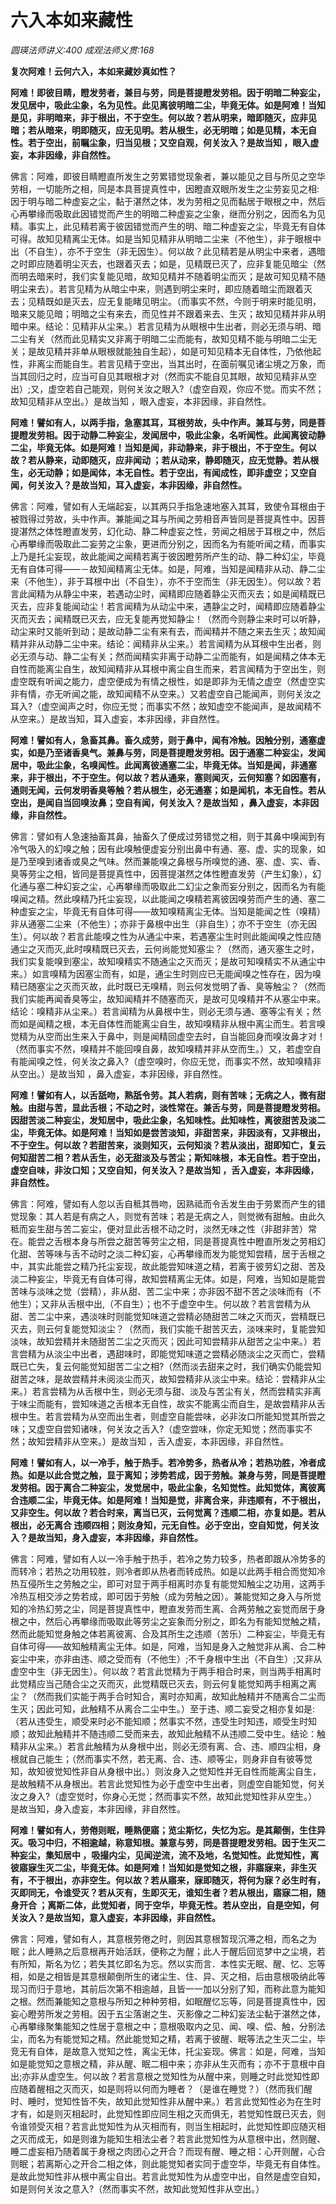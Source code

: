 # 六入本如来藏性
_圆瑛法师讲义:400 成观法师义贯:168_

**复次阿难！云何六入，本如来藏妙真如性？**

**阿难！即彼目睛，瞪发劳者，兼目与劳，同是菩提瞪发劳相。因于明暗二种妄尘，发见居中，吸此尘象，名为见性。此见离彼明暗二尘，毕竟无体。如是阿难！当知是见，非明暗来，非于根出，不于空生。何以故？若从明来，暗即随灭，应非见暗；若从暗来，明即随灭，应无见明。若从根生，必无明暗；如是见精，本无自性。若于空出，前瞩尘象，归当见根；又空自观，何关汝入？是故当知 ，眼入虚妄，本非因缘，非自然性。**

佛言：阿难，即彼目睛瞪直所发生之劳累错觉现象者，兼以能见之目与所见之空华劳相，一切能所之相，同是本具菩提真性中，因瞪直双眼所发生之尘劳妄见之相:因于明与暗二种虚妄之尘，黏于湛然之体，发为劳相之见而黏居于眼根之中，然后心再攀缘而吸取此因错觉而产生的明暗二种虚妄之尘象，继而分别之，因而名为见精。事实上，此见精若离于彼因错觉而产生的明、暗二种虚妄之尘，毕竟无有自体可得。故知见精离尘无体。如是当知见精非从明暗二尘来（不他生），非于眼根中出（不自生），亦不于空生（非无因生）。何以故？此见精若是从明尘中来者，遇暗之时即应随着明尘灭去，也跟着灭去；如是，见精既已灭了，应非复能见暗尘（然而明去暗来时，我们实复能见暗，故知见精并不随着明尘而灭；是故可知见精不随明尘来去）。若言见精为从暗尘中来，则遇到明尘来时，即应随着暗尘而跟着灭去；见精既如是灭去，应无复能睹见明尘。（而事实不然，今则于明来时能见明，暗来又能见暗；明暗之尘有来去，而见性并不跟着来去、生灭；故知见精并非从明暗中来。结论：见精非从尘来。）若言见精为从眼根中生出者，则必无须与明、暗二尘有关（然而此见精实又非离于明暗二尘而能有，故知见精不能与明暗二尘无关；是故见精并非单从眼根就能独自生起），如是可知见精本无自体性，乃依他起性，非离尘而能自生。若言见精于空出，当其出时，在面前嘱见诸尘境之万象，而当其回归之时，应当可自见其眼根才对（然而实不能自见其眼，故知见精非从空出）;又，虚空若自己能观，则何关汝之眼入?（虚空自观，你应不觉。而实不然；故知见精非从空出。）是故当知 ，眼入虚妄，本非因缘，非自然性。

**阿难！譬如有人，以两手指，急塞其耳，耳根劳故，头中作声。兼耳与劳，同是菩提瞪发劳相。因于动静二种妄尘，发闻居中，吸此尘象，名听闻性。此闻离彼动静二尘，毕竟无体。如是阿难！当知是闻，非动静来，非于根出，不于空生。何以故？若从静来，动即随灭，应非闻动 ；若从动来，静即随灭，应无觉静。若从根生，必无动静；如是闻体，本无自性。若于空出，有闻成性，即非虚空；又空自闻，何关汝入？是故当知，耳入虚妄，本非因缘，非自然性。**

佛言：阿难，譬如有人无端起妄，以其两只手指急速地塞入其耳，致使令耳根由于被戮得过劳故，头中作声。兼能闻之耳与所闻之劳相音声皆同是菩提真性中。因菩提湛然之体性瞪直发劳，幻化动、静二种虚妄之性，劳闻之相居于耳根之中，然后心再攀缘而吸取此二妄劳之尘象，更进而分别之，因而名为有能听闻之精，而事实上乃是托尘妄现，故此能闻之闻精若离于彼因瞪劳所产生的动、静二种幻尘，毕竟无有自体可得——－故知闻精离尘无体。如是，阿难，当知是闻精非从动、静二尘来（不他生），非于耳根中出（不自生），亦不于空而生（非无因生）。何以故？若言此闻精为从静尘中来，若遇动尘时，闻精即应随着静尘灭而灭去；如是闻精既已灭去，应非复能闻动尘！若言闻精为从动尘中来，遇静尘之时，闻精即应随着静尘灭而灭去；闻精既已灭去，应无复能再觉知静尘！（然而今则静尘来时可以听静，动尘来时又能听到动；是故动静二尘有来有去，而闻精并不随之来去生灭；故知闻精并非从动静二尘中来。结论：闻精非从尘来。）若言闻精为从耳根中生出者，则必无须与动、静二尘有关；然而闻精实非离于动静二尘而能有，如是闻精之体本无自性而能离尘自生，故知闻精非从耳根中离尘自生而来，若言闻精为于空出生，则虚空既有听闻之能力，虚空便成为有情之根性，如是即非为无情之虚空（然虚空实非有情，亦无听闻之能，故知闻精不从空来。）又若虚空自己能闻声，则何关汝之耳入?（虚空闻声之时，你应无觉；而事实不然；故知虚空不能闻声，是故闻精不从空来。）是故当知，耳入虚妄，本非因缘，非自然性。

**阿难！譬如有人，急畜其鼻。畜久成劳，则于鼻中，闻有冷触。因触分别，通塞虚实，如是乃至诸香臭气。兼鼻与劳，同是菩提瞪发劳相。因于通塞二种妄尘，发闻居中，吸此尘象，名嗅闻性。此闻离彼通塞二尘，毕竟无体。当知是闻，非通塞来，非于根出，不于空生。何以故？若从通来，塞则闻灭，云何知塞？如因塞有，通则无闻，云何发明香臭等触？若从根生，必无通塞；如是闻机，本无自性。若从空出，是闻自当回嗅汝鼻；空自有闻，何关汝入？是故当知 ，鼻入虚妄，本非因缘，非自然性。**

佛言：譬如有人急速抽畜其鼻，抽畜久了便成过劳错觉之相，则于其鼻中嗅闻到有冷气吸入的幻嗅之触；因有此嗅触便虚妄分别出鼻中有通、塞、虚、实的现象，如是乃至嗅到诸香或臭之气味。然而兼能嗅之鼻根与所嗅觉的通、塞、虚、实、香、臭等劳尘之相，皆同是菩提真性中，因菩提湛然之体性瞪直发劳（产生幻象），幻化通与塞二种幻妄之尘，心再攀缘而吸取此二幻尘之象而妄分别之，因而名为有能嗅闻之精。然此嗅精乃托尘妄现，以此能闻之嗅精若离彼因嗅劳而产生的通、塞二种虚妄之尘，毕竟无有自体可得——故知嗅精离尘无体。当知是能闻之性（嗅精）非从通塞二尘来（不他生）；亦非于鼻根中出生（非自生）；亦不于空生（亦无因生）。何以故？若言此能嗅之性为从通尘中来，若遇塞尘生时则此能闻嗅之性应随通尘之灭而灭,此时嗅精既已灭去，云何尚能觉知塞尘？（然而，通灭塞生之时，我们实复能嗅到塞尘，故知嗅精实不随通尘之灭而灭；是故可知嗅精实不从通尘中来。）如言嗅精为因塞尘而有，如是，通尘生时则应已无能闻嗅之性存在，因为嗅精已随塞尘之灭而灭故，此时既已无嗅精，则云何发觉明了香、臭等触尘？（然而我们实能再闻香臭等尘，故知闻精并不随塞而灭，是故可见嗅精并不从塞尘中来。结论：嗅精非从尘来。）若言闻精为从鼻根中生，则必无须与通、塞等尘有关；然而如是闻精之根，本无自体性而能离尘自生，故知嗅精非从根中离尘而生。若言嗅觉精为从空而出生来入于鼻中，则是闻精回虚空去时，自当能回身而嗅汝鼻才对！（然而事实不然，嗅精并不能回嗅自鼻，故知嗅精并非从空而生。）又，若虚空自有能闻嗅之性，何关汝之鼻入?（虚空嗅时，你应无觉，而事实不然，故知嗅精非从空出。）是故当知 ，鼻入虚妄，本非因缘，非自然性。

**阿难！譬如有人，以舌舐吻，熟舐令劳。其人若病，则有苦味；无病之人，微有甜触。由甜与苦，显此舌根；不动之时，淡性常在。兼舌与劳，同是菩提瞪发劳相。因甜苦淡二种妄尘，发知居中，吸此尘象，名知味性。此知味性，离彼甜苦及淡二尘，毕竟无体。如是阿难！当知如是尝苦淡知，非甜苦来，非因淡有，又非根出，不于空生。何以故？若甜苦来，淡则知灭，云何知淡？若从淡出，甜即知亡，复云何知甜苦二相？若从舌生，必无甜淡及与苦尘；斯知味根，本无自性。若于空出，虚空自味，非汝口知；又空自知，何关汝入？是故当知 ，舌入虚妄，本非因缘，非自然性。**

佛言：阿难，譬如有人忽以舌自秪其唇吻，因熟祗而令舌发生由于劳累而产生的错觉现象：其人若是有病之人，则觉有苦味；若是无病之人，则觉微有甜触。由此久秪而妄生甜与苦二妄尘，便对显此舌根不动之时，淡然无味之性（非甜非苦）常在。能尝之舌根本身与所尝之甜苦等劳尘之相，同是菩提真性中瞪直所发之劳相幻化甜、苦等味与舌不动时之淡二种幻妄，心再攀缘而发为能觉知尝精，居于舌根之中，其实此能尝之精乃托尘妄现，故此能尝知味道之精，若离于彼劳幻之甜、苦及淡二种妄尘，毕竟无有自体可得，故知尝精离尘无体。如是，阿难，当知如是能尝苦味与淡味之觉（尝精），非从甜、苦二尘中来；亦非因不甜不苦之淡味而有（不他生）；又非从舌根中出,（不自生）；也不于虚空中生。何以故？若言尝精为从甜、苦二尘中来，遇淡味时则能觉知味道之尝精必随甜苦二味之灭而灭，尝精既已灭去，则云何复能觉知淡尘？（然而，我们实能千甜苦灭去，淡味来时，复能尝知淡味，故知尝精并未随甜苦二尘之灭而灭；因此可知尝精非从甜苦之尘中来。）若言尝精为从淡尘中出者，遇甜味时，即能觉知味道之尝精必随淡尘之灭而亡，尝精既已亡失，复云何能觉知甜苦二尘之相?（然而淡去甜来之时，我们确实仍能尝知甜苦之味，是故尝精并未阅淡尘而灭，故知尝精非从淡尘中来。结论：尝精非从尘来。）若言尝精为从舌根中生，则必无须与甜、淡及与苦尘有关，然而尝精实非离于味尘而能有，尝知味道之舌根本无自性，故实不能离尘而自生，是故尝精非从舌根中生。若言尝精为从空而出生者，则虚空自能尝味，必非汝口所能知觉其所尝之味；又虚空自尝知诸味，何关汝之舌入?（虚空尝味，你定无知觉；然而事实不然；故知尝精非从空来。）是故当知 ，舌入虚妄，本非因缘，非自然性。

**阿难！譬如有人，以一冷手，触于热手。若冷势多，热者从冷；若热功胜，冷者成热。如是以此合觉之触，显于离知；涉势若成，因于劳触。兼身与劳，同是菩提瞪发劳相。因于离合二种妄尘，发觉居中，吸此尘象，名知觉性。此知觉体，离彼离合违顺二尘，毕竟无体。如是阿难！当知是觉，非离合来，非违顺有，不于根出，又非空生。何以故？若合时来，离当已灭，云何觉离？违顺二相，亦复如是。若从根出，必无离合 违顺四相；则汝身知，元无自性。必于空出，空自知觉，何关汝入？是故当知，身入虚妄，本非因缘，非自然性。**

佛言：阿难，譬如有人以一冷手触于热手，若冷之势力较多，热者即跟从冷势多的而转冷；若热之功用较胜，则冷者即从热者而转成热。如是以此两手相合而觉知冷热互侵所生之劳触之尘，即可对显于两手相离时亦复有能觉知触尘之功用，这两手冷热互相交涉之势若成，即可因于劳触（成为劳触之因）。兼能觉知之身入与所觉知的冷热幻劳之尘，同是菩提真性中，瞪直发劳而生离、合两劳触之妄觉而居于身根之中，然后心再攀缘而吸取此等劳尘之妄象而分别之，即名为有能知觉触之精，然而此能知觉身触之体若离彼离、合及其所生之违顺（苦乐）二种妄尘，毕竟无有自体可得——故知触精离尘无体。如是，阿难，当知是身入之触觉非从离、合二种妄尘中来，亦非由违、顺之受而有（不他生）;不千身根中生出（不自生）;又非从虚空中生（非无因生）。何以故？若言此觉精为于两手相合时来，则当两手相离时此觉精应当己随合尘之灭而灭，此觉精既已灭去，则云何复能觉知两手相离之离尘？（然而我们实能于两手合时知合，离时亦知离，故知此触精并不随离合二尘而生灭；因此可知，此触精不从离合二尘中生。）至于违、顺二妄受之相亦复如是:（若从违受生，顺受来时必不能知顺；然事实不然，违受生时知违，顺受生时知顺；故知此触精并不随违顺二受而来去，故知此触精不从违顺二受中生。结论：触精非从尘来。）若言此触精为从身根中出，则必无须有离、合、违、顺四尘相，身根就自己能生；（然而事实不然，若无离、合、违、顺等尘，则身非自有彼等觉知，故知彼觉知性非自从身根中出。）则汝身入之觉知性并无自性而能离尘自生，是故触精不从身根出。若言此觉知性为必于虚空中生出者，则虚空自能知觉，何关汝之身入?（虚空觉时，你身心无觉；然而事实不然，故知此觉知性非从空生。）是故当知，身入虚妄，本非因缘，非自然性。

**阿难！譬如有人，劳倦则眠，睡熟便寤；览尘斯忆，失忆为忘。是其颠倒，生住异灭。吸习中归，不相逾越，称意知根。兼意与劳，同是菩提瞪发劳相。因于生灭二种妄尘，集知居中 ，吸撮内尘，见闻逆流，流不及地，名觉知性。此觉知性，离彼寤寐生灭二尘，毕竟无体。如是阿难！当知如是觉知之根，非寤寐来，非生灭有，不于根出，亦非空生。何以故？若从寤来，寐即随灭，将何为寐？必生时有，灭即同无，令谁受灭？若从灭有，生即灭无，谁知生者？若从根出，寤寐二相，随身开合 ；离斯二体，此觉知者，同于空华，毕竟无性。若从空出，自是空知，何关汝入？是故当知，意入虚妄，本非因缘，非自然性。**

佛言：阿难，譬如有人，其意根劳倦之时，则因其意根暂现沉滞之相，而名之为眠；此人睡熟之后意根再开始活跃，便称之为醒；此人于醒后回览梦中之尘境，若有所知，斯名为忆；若失其忆即名为忘。然以实而言．本性实无眠、醒、忆、忘等相，如是之相皆是其意根颠倒所生的诸尘生、住、异、灭之相，后由意根吸纳此等现习而归于意地，其前后次第不相逾越，且皆一一加以分别了知，而称此意为能知之根。然而兼能知之意根与所知之种种劳相，如眠醒忆忘等，同是菩提真性中，因妄心瞪劳所发之劳相。因于五尘落谢之生、灭影像之二种幻妄法尘黏于湛然之体，心再攀缘聚集能知之性居于意根之中；意根吸取内之见、闻、嗅、偿、触，分别法尘，而名为有能觉知之精。然此能觉知之精，若离于彼醒、眠等法之生灭二尘，毕竞无有自体，是故意入觉知之性，离尘无体，托尘妄现。佛言：如是，阿难，当知如是能觉知之意根之精，非从醒、眠二相中来；亦非从生灭而有；亦不于意根中自出;亦非从虚空生。何以故？若言意根之觉知性为从醒中来，则睡之时此觉知性即应随着醒相之灭而灭，如是则将以何而为睡者？（是谁在睡觉？）（然而我们醒时、睡时，觉知性皆不失，故知此觉知性非从醒中来。）若言此觉知性必为在生时才有，如是则灭相起时，此觉知性即应同生相之灭而俱无，若觉知性既已灭去，则令谁领受灭相？若言此觉知性为从灭相而有，则当生相起时，此觉知性即应随灭相之灭而成无，如是则谁为能知生相法尘者？若言此觉知性为从意根中出，然则醒、睡二虚妄相乃随着属于身根之肉团心之开合？而现有醒、睡之相：心开则醒，心合则眠；若离斯心之开合二相之体，则此能觉知者实同于虚空华，毕竟无有自体性。是故此觉知性非从根中离尘自出。若言此觉知性为从虚空中出，自然是虚空自知，如是则何关汝之意入?（然而事实不然，故知此觉知性非从空出。）
